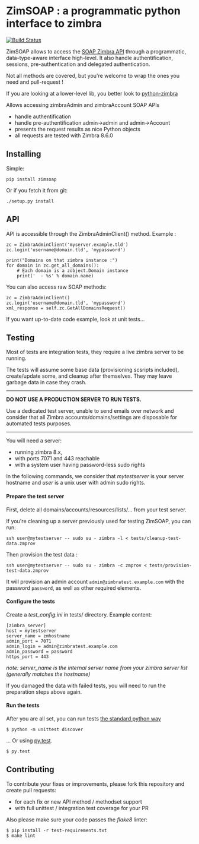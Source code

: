 ZimSOAP : a programmatic python interface to zimbra
===================================================

[![Build Status](https://travis-ci.org/oasiswork/zimsoap.svg?branch=master)](https://travis-ci.org/oasiswork/zimsoap)

ZimSOAP allows to access the [SOAP Zimbra API] through a programmatic,
data-type-aware  interface high-level. It also handle  authentification,
sessions, pre-authentication and delegated authentication.

Not all methods are covered, but you're welcome to wrap the ones you need and
pull-request !

If you are looking at a lower-level lib, you better look to [python-zimbra]

Allows accessing zimbraAdmin and zimbraAccount SOAP APIs

 - handle authentification
 - handle pre-authentification admin->admin and admin->Account
 - presents the request results as nice Python objects
 - all requests are tested with Zimbra 8.6.0

[SOAP Zimbra API]:https://wiki.zimbra.com/wiki/SOAP_API_Reference_Material_Beginning_with_ZCS_8
[python-zimbra]:https://github.com/Zimbra-Community/python-zimbra/

Installing
----------

Simple:

    pip install zimsoap

Or if you fetch it from git:

    ./setup.py install

API
---

API is accessible through the ZimbraAdminClient() method. Example :

    zc = ZimbraAdminClient('myserver.example.tld')
    zc.login('username@domain.tld', 'mypassword')

    print("Domains on that zimbra instance :")
    for domain in zc.get_all_domains():
        # Each domain is a zobject.Domain instance
        print('  - %s' % domain.name)

You can also access raw SOAP methods:

    zc = ZimbraAdminClient()
    zc.login('username@domain.tld', 'mypassword')
    xml_response = self.zc.GetAllDomainsRequest()


If you want up-to-date code example, look at unit tests...


Testing
-------

Most of tests are integration tests, they require a live zimbra server to be
running.

The tests will assume some base data (provisioning scsripts included),
create/update some, and cleanup after themselves. They may leave garbage data in
case they crash.

----

**DO NOT USE A PRODUCTION SERVER TO RUN TESTS.**

Use a dedicated test server, unable to send emails over network and consider
that all Zimbra accounts/domains/settings are disposable for automated tests
purposes.

----

You will need a server:
- running zimbra 8.x,
- with ports 7071 and 443 reachable
- with a system user having password-less sudo rights

In the following commands, we consider that *mytestserver* is your server hostname and *user* is a unix user with admin sudo rights.

#### Prepare the test server ####

First, delete all domains/accounts/resources/lists/... from your test server.

If you're cleaning up a server previously used for testing ZimSOAP, you can run:

    ssh user@mytestserver -- sudo su - zimbra -l < tests/cleanup-test-data.zmprov

Then provision the test data :

    ssh user@mytestserver -- sudo su - zimbra -c zmprov < tests/provision-test-data.zmprov

It will provision an admin account `admin@zimbratest.example.com` with the password `password`, as well as other required elements.

#### Configure the tests ####

Create a *test_config.ini* in tests/ directory. Example content:

    [zimbra_server]
    host = mytestserver
    server_name = zmhostname
    admin_port = 7071
    admin_login = admin@zimbratest.example.com
    admin_password = password
    https_port = 443

*note: server_name is the internal server name from your zimbra server list (generally matches the hostname)*

If you damaged the data with failed tests, you will need to run the preparation steps above again.

#### Run the tests ####

After you are all set, you can run tests
[the standard python way](https://docs.python.org/2/library/unittest.html)

    $ python -m unittest discover

… Or using [py.test](http://pytest.org/).

    $ py.test

Contributing
------------

To contribute your fixes or improvements, please fork this repository and create pull requests:
- for each fix or new API method / methodset support
- with full unittest / integration test coverage for your PR

Also please make sure your code passes the *flake8* linter:

    $ pip install -r test-requirements.txt
    $ make lint
